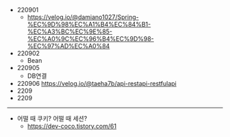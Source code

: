 - 220901
  - https://velog.io/@damiano1027/Spring-%EC%9D%98%EC%A1%B4%EC%84%B1-%EC%A3%BC%EC%9E%85-%EC%A0%9C%EC%96%B4%EC%9D%98-%EC%97%AD%EC%A0%84
- 220902
  - Bean
- 220905
  - DB연결
- 220906
https://velog.io/@taeha7b/api-restapi-restfulapi
- 2209
- 2209
----
- 어떨 때 쿠키? 어떨 때 세션?
  - https://dev-coco.tistory.com/61

